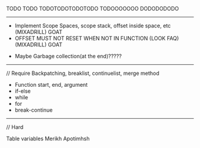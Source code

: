 TODO TODO
TODOTODOTODOTODO
TODOOOOOOO
DODODODODO

---------------------------------------------------------------------------------

<!-- - Check operations between constants in compile time -->
<!-- - Create quad structs, dynamic array -->
<!-- - Create opcode enum -->
<!-- - Create vartype enum (program, local, formal etc) -->
<!-- - Create Variable enum (FunctionAddress, Table, etc) -->
- Implement Scope Spaces, scope stack, offset inside space, etc (MIXADRILL) GOAT
- OFFSET MUST NOT RESET WHEN NOT IN FUNCTION (LOOK FAQ) (MIXADRILL) GOAT
<!-- - Method to create, read, delete temp variables -> CREATE, READ  -->
- Maybe Garbage collection(at the end)?????

---------------------------------------------------------------------------------
// Require Backpatching, breaklist, continuelist, merge method

- Function start, end, argument
- if-else
- while
- for
- break-continue 

---------------------------------------------------------------------------------
// Hard

Table variables
Merikh Apotimhsh